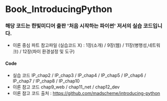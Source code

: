 # Book_IntroducingPython
### 해당 코드는 한빛미디어 출판 '처음 시작하는 파이썬' 저서의 실습 코드입니다.
- 이론 중심 파트 참고파일 (실습코드 X) : 1장(소개) / 9장(웹) / 11장(병행성,네트워크) / 12장(파이 환경설정 및 도구)
#### Code
- 실습 코드
IP_chap2 / IP_chap3 / IP_chap4 / IP_chap5 / IP_chap6 / IP_chap7 / IP_chap8 / IP_chap10
- 이론 참고 코드
chap9_web / chap11_net / chap12_dev
- 이론 참고 코드 출처 : https://github.com/madscheme/introducing-python
